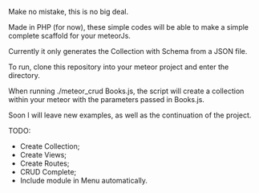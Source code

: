 Make no mistake, this is no big deal.

Made in PHP (for now), these simple codes will be able to make a simple complete scaffold for your meteorJs.

Currently it only generates the Collection with Schema from a JSON file.

To run, clone this repository into your meteor project and enter the directory.

When running ./meteor_crud Books.js, the script will create a collection within your meteor with the parameters passed in Books.js.

Soon I will leave new examples, as well as the continuation of the project.

TODO:
* Create Collection;
* Create Views;
* Create Routes;
* CRUD Complete;
* Include module in Menu automatically.

